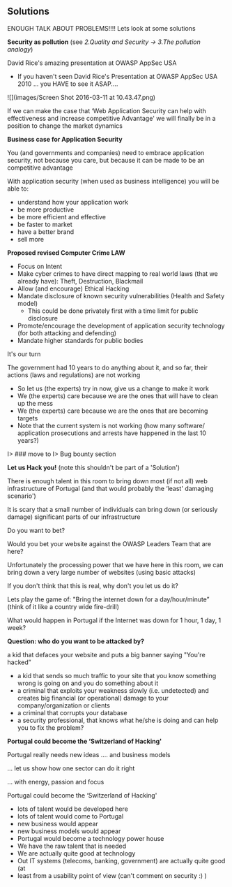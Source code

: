 ## Solutions

ENOUGH TALK ABOUT PROBLEMS!!!! Lets look at some solutions

**Security as pollution** (see _2.Quality and Security -> 3.The pollution analogy_)

David Rice's amazing presentation at OWASP AppSec USA

- If you haven't seen David Rice's Presentation at OWASP AppSec USA 2010 ... you HAVE to see it ASAP....

![](images/Screen Shot 2016-03-11 at 10.43.47.png)


If we can make the case that ‘Web Application Security can help with effectiveness and increase competitive Advantage' we will finally be in a position to change the market dynamics


**Business case for Application Security**

You (and governments and companies) need to embrace application security, not because you care, but because it can be made to be an competitive advantage

With application security (when used as business intelligence) you will be able to:

 - understand how your application work
 - be more productive
 - be more efficient and effective
 - be faster to market
 - have a better brand
 - sell more


**Proposed revised Computer Crime LAW**

- Focus on Intent
- Make cyber crimes to have direct mapping to real world laws (that we already have): Theft, Destruction, Blackmail
- Allow (and encourage) Ethical Hacking
- Mandate disclosure of known security vulnerabilities (Health and Safety model)
  - This could be done privately first with a time limit for public disclosure
- Promote/encourage the development of application security technology (for both attacking and defending)
- Mandate higher standards for public bodies


It's our turn

The government had 10 years to do anything about it, and so far, their actions (laws and regulations) are not working
- So let us (the experts) try in now, give us a change to make it work
- We (the experts) care because we are the ones that will have to clean up
the mess
- We (the experts) care because we are the ones that are becoming targets
- Note that the current system is not working (how many software/
application prosecutions and arrests have happened in the last 10 years?)

I> ### move to
I> Bug bounty section

**Let us Hack you!** (note this shouldn't be part of a 'Solution')

There is enough talent in this room to bring down most (if not all) web infrastructure of Portugal (and that would probably the ‘least' damaging scenario')

It is scary that a small number of individuals can bring down (or seriously damage) significant parts of our infrastructure

Do you want to bet?

Would you bet your website against the OWASP Leaders Team that are here?

Unfortunately the processing power that we have here in this room, we can bring down a very large number of websites (using basic attacks)

If you don't think that this is real, why don't you let us do it?

Lets play the game of: "Bring the internet down for a day/hour/minute” (think of it like a country wide fire-drill)

What would happen in Portugal if the Internet was down for 1 hour, 1 day, 1 week?

**Question: who do you want to be attacked by?**

a kid that defaces your website and puts a big banner saying "You're hacked”
- a kid that sends so much traffic to your site that you know something wrong
is going on and you do something about it
- a criminal that exploits your weakness slowly (i.e. undetected) and creates big
financial (or operational) damage to your company/organization or clients
- a criminal that corrupts your database
- a security professional, that knows what he/she is doing and can help you to
fix the problem?


**Portugal could become the ‘Switzerland of Hacking'**

Portugal really needs new ideas .... and business models

... let us show how one sector can do it right

... with energy, passion and focus

Portugal could become the ‘Switzerland of Hacking'

- lots of talent would be developed here
- lots of talent would come to Portugal
- new business would appear
- new business models would appear
- Portugal would become a technology power house
- We have the raw talent that is needed
- We are actually quite good at technology
- Out IT systems (telecoms, banking, government) are actually quite good (at
- least from a usability point of view (can't comment on security :) )
